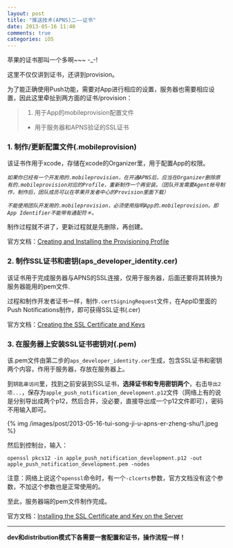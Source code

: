 ```yaml
---
layout: post
title: "推送技术(APNS)二——证书"
date: 2013-05-16 11:40
comments: true
categories: iOS
---
```

苹果的证书那叫一个多啊~~~ -_-!

这里不仅仅讲到证书，还讲到provision。

为了能正确使用Push功能，需要对App进行相应的设置，服务器也需要相应设置，因此这里牵扯到两方面的证书/provision：

> 1. 用于App的mobileprovision配置文件
> -  用于服务器和APNS验证的SSL证书

<!-- More -->

### 1. 制作/更新配置文件(.mobileprovision)

该证书作用于xcode，存储在xcode的Organizer里，用于配置App的权限。

*`如果你已经有一个开发用的.mobileprovision，在开通APNS后，应当在Organizer删除原有的.mobileprovision对应的Profile，重新制作一个再安装。（团队开发需要Agent帐号制作，制作后，团队成员可以在苹果开发者中心的Provision里面下载）
`*


*`不能使用团队开发用的.mobileprovision，必须使用指明App的.mobileprovision。即App Identifier不能带有通配符＊。`*

制作过程就不讲了，更新过程就是先删除，再创建。


官方文档：[Creating and Installing the Provisioning Profile](http://developer.apple.com/library/ios/#documentation/NetworkingInternet/Conceptual/RemoteNotificationsPG/Chapters/ProvisioningDevelopment.html#//apple_ref/doc/uid/TP40008194-CH104-SW5)

### 2. 制作SSL证书和密钥(aps_developer_identity.cer)

该证书用于完成服务器与APNS的SSL连接，仅用于服务器，后面还要将其转换为服务器能用的pem文件.

过程和制作开发者证书一样，制作`.certSigningRequest`文件，在AppID里面的Push Notifications制作，即可获得SSL证书(.cer)

官方文档：[Creating the SSL Certificate and Keys](http://developer.apple.com/library/ios/#documentation/NetworkingInternet/Conceptual/RemoteNotificationsPG/Chapters/ProvisioningDevelopment.html#//apple_ref/doc/uid/TP40008194-CH104-SW4)

### 3. 在服务器上安装SSL证书密钥对(.pem)

该.pem文件由第二步的`aps_developer_identity.cer`生成，包含SSL证书和密钥两个内容，作用于服务器，存放在服务器上。

到`钥匙串访问`里，找到之前安装到SSL证书，**选择证书和专用密钥两个**，右击`导出2项...`，保存为`apple_push_notification_development.p12`文件（网络上有的说是分别导出成两个p12，然后合并，没必要，直接导出成一个p12文件即可），密码不用输入即可。

{% img /images/post/2013-05-16-tui-song-ji-u-apns-er-zheng-shu/1.jpeg %}

然后到控制台，输入：

```
openssl pkcs12 -in apple_push_notification_development.p12 -out apple_push_notification_development.pem -nodes
```

注意：网络上说这个`openssl`命令时，有一个`-clcerts`参数，官方文档没有这个参数，不加这个参数也是正常使用的。

至此，服务器端的pem文件制作完成。

官方文档：[Installing the SSL Certificate and Key on the Server](http://developer.apple.com/library/ios/#documentation/NetworkingInternet/Conceptual/RemoteNotificationsPG/Chapters/ProvisioningDevelopment.html#//apple_ref/doc/uid/TP40008194-CH104-SW6)

****

**dev和distribution模式下各需要一套配置和证书，操作流程一样！**
